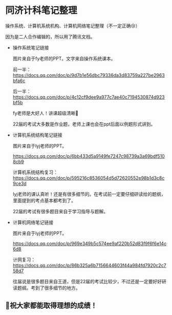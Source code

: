 # 同济计科笔记整理
操作系统、计算机系统机构、计算机网络笔记整理（不一定正确😢）

因为是二人合作编辑的，所以用了腾讯文档。

- 操作系统笔记链接
  
  图片来自于fy老师的PPT。文字来自操作系统课本。
  
  前一半：https://docs.qq.com/doc/p/9d7b1e56dbc79336da3d83759a227be2963bfa6c
  
  后一半：https://docs.qq.com/doc/p/4c12cf9dee9a977c7ae40c7194530874d923bf5b

  fy老师是大好人！讲课超级清晰💓
  
  22届的考试大多数是作业题，老师上课也会在ppt后面以例题形式讲到。
  
- 计算机系统结构笔记链接
  
  图片来自于lyj老师的PPT。
  
  https://docs.qq.com/doc/p/6bb433d5a9149fe7247c98739a3a69bdf5108cb9
  
  计算机系统结构复习：https://docs.qq.com/doc/p/595216c8536054d5d72620552e98b1d3c8c9ce3d

  lyj老师的课认真听！还是有很多细节的。在考试前一定要仔细研读给的题纲，里面提到的考点基本都考到了。
  
  22届的考试有很多题目来自于学习指导与题解。
  
- 计算机网络笔记链接
  
  图片来自于lyj老师的PPT。
  
  https://docs.qq.com/doc/p/969e349b5c574ee9af220b52d83f9f6f6e14c6d8
  
  计网复习：https://docs.qq.com/doc/p/86b325a6b7156644603f44a984fd7920c2c758d7

  往届说是很多题目来自王道，但是22届的考试比较少，不过还是一定要好好研读题纲。考到了很多细节的地方。

 ##   🎉祝大家都能取得理想的成绩！
  
